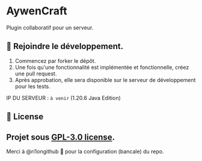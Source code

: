 # AywenCraft
Plugin collaboratif pour un serveur.

## 🤝 Rejoindre le développement.
1. Commencez par forker le dépôt.
2. Une fois qu'une fonctionnalité est implémentée et fonctionnelle, créez une pull request.
3. Après approbation, elle sera disponible sur le serveur de développement pour les tests.

IP DU SERVEUR : `à venir` (1.20.6 Java Edition)
## 📃 License
Projet sous [GPL-3.0 license](https://choosealicense.com/licenses/gpl-3.0/).
---
Merci à @ri1ongithub 🥛 pour la configuration (bancale) du repo.

